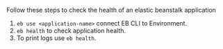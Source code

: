 Follow these steps to check the health of an elastic beanstalk application

1.  `eb use <application-name>` connect EB CLI to Environment.
2.  `eb health` to check application health.
3.  To print logs use `eb health`.
